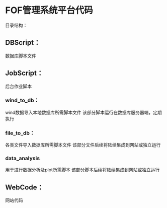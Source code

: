 # FOF管理系统平台代码

目录结构：

## DBScript：
数据库脚本文件

## JobScript：
后台作业脚本

### wind_to_db：
wind数据导入本地数据库所需脚本文件
该部分脚本运行在数据库服务器端，定期执行

### file_to_db：
各类文件导入数据库所需脚本文件
该部分文件后续将陆续集成到网站或独立运行

### data_analysis
用于进行数据分析及plot所需脚本
该部分脚本后续将陆续集成到网站或独立运行

## WebCode：
网站代码

